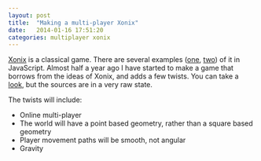```yaml
---
layout: post
title:  "Making a multi-player Xonix"
date:   2014-01-16 17:51:20
categories: multiplayer xonix
---
```


[Xonix](http://en.wikipedia.org/wiki/Xonix) is a classical game. There are
several examples ([one](http://www.vemix.com/Games/xonix/xonix.php),
[two](http://html5xonix.appspot.com/)) of it in JavaScript. Almost half a year
ago I have started to make a game that borrows from the ideas of Xonix, and
adds a few twists. You can take a
[look](https://github.com/valera-rozuvan/vonix), but the sources are in a very
raw state.

The twists will include:
* Online multi-player
* The world will have a point based geometry, rather than a square based geometry
* Player movement paths will be smooth, not angular
* Gravity
